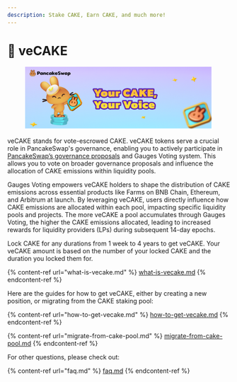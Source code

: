 ```yaml
---
description: Stake CAKE, Earn CAKE, and much more!
---
```


# 🔷 veCAKE

<figure><img src="../../.gitbook/assets/image (185).png" alt=""><figcaption></figcaption></figure>

veCAKE stands for vote-escrowed CAKE. veCAKE tokens serve a crucial role in PancakeSwap's governance, enabling you to actively participate in [PancakeSwap’s governance proposals](https://pancakeswap.finance/voting) and Gauges Voting system. This allows you to vote on broader governance proposals and influence the allocation of CAKE emissions within liquidity pools.

Gauges Voting empowers veCAKE holders to shape the distribution of CAKE emissions across essential products like Farms on BNB Chain, Ethereum, and Arbitrum at launch. By leveraging veCAKE, users directly influence how CAKE emissions are allocated within each pool, impacting specific liquidity pools and projects. The more veCAKE a pool accumulates through Gauges Voting, the higher the CAKE emissions allocated, leading to increased rewards for liquidity providers (LPs) during subsequent 14-day epochs.

Lock CAKE for any durations from 1 week to 4 years to get veCAKE. Your veCAKE amount is based on the number of your locked CAKE and the duration you locked them for.

{% content-ref url="what-is-vecake.md" %}
[what-is-vecake.md](what-is-vecake.md)
{% endcontent-ref %}



Here are the guides for how to get veCAKE, either by creating a new position, or migrating from the CAKE staking pool:

{% content-ref url="how-to-get-vecake.md" %}
[how-to-get-vecake.md](how-to-get-vecake.md)
{% endcontent-ref %}

{% content-ref url="migrate-from-cake-pool.md" %}
[migrate-from-cake-pool.md](migrate-from-cake-pool.md)
{% endcontent-ref %}



For other questions, please check out:

{% content-ref url="faq.md" %}
[faq.md](faq.md)
{% endcontent-ref %}
